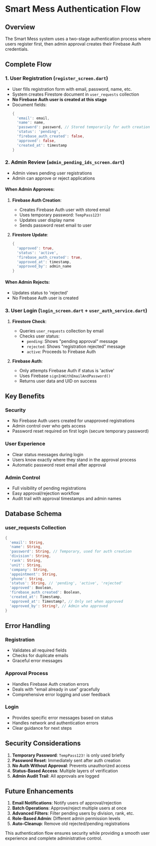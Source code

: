 # Smart Mess Authentication Flow

## Overview
The Smart Mess system uses a two-stage authentication process where users register first, then admin approval creates their Firebase Auth credentials.

## Complete Flow

### 1. User Registration (`register_screen.dart`)
- User fills registration form with email, password, name, etc.
- System creates Firestore document in `user_requests` collection
- **No Firebase Auth user is created at this stage**
- Document fields:
  ```dart
  {
    'email': email,
    'name': name,
    'password': password, // Stored temporarily for auth creation
    'status': 'pending',
    'firebase_auth_created': false,
    'approved': false,
    'created_at': timestamp
  }
  ```

### 2. Admin Review (`admin_pending_ids_screen.dart`)
- Admin views pending user registrations
- Admin can approve or reject applications

#### When Admin Approves:
1. **Firebase Auth Creation**:
   - Creates Firebase Auth user with stored email
   - Uses temporary password: `TempPass123!`
   - Updates user display name
   - Sends password reset email to user

2. **Firestore Update**:
   ```dart
   {
     'approved': true,
     'status': 'active',
     'firebase_auth_created': true,
     'approved_at': timestamp,
     'approved_by': admin_name
   }
   ```

#### When Admin Rejects:
- Updates status to 'rejected'
- No Firebase Auth user is created

### 3. User Login (`login_screen.dart` + `user_auth_service.dart`)
1. **Firestore Check**:
   - Queries `user_requests` collection by email
   - Checks user status:
     - `pending`: Shows "pending approval" message
     - `rejected`: Shows "registration rejected" message
     - `active`: Proceeds to Firebase Auth

2. **Firebase Auth**:
   - Only attempts Firebase Auth if status is 'active'
   - Uses Firebase `signInWithEmailAndPassword()`
   - Returns user data and UID on success

## Key Benefits

### Security
- No Firebase Auth users created for unapproved registrations
- Admin control over who gets access
- Password reset required on first login (secure temporary password)

### User Experience
- Clear status messages during login
- Users know exactly where they stand in the approval process
- Automatic password reset email after approval

### Admin Control
- Full visibility of pending registrations
- Easy approval/rejection workflow
- Audit trail with approval timestamps and admin names

## Database Schema

### user_requests Collection
```dart
{
  'email': String,
  'name': String,
  'password': String, // Temporary, used for auth creation
  'division': String,
  'rank': String,
  'unit': String,
  'company': String,
  'appointment': String,
  'phone': String,
  'status': String, // 'pending', 'active', 'rejected'
  'approved': Boolean,
  'firebase_auth_created': Boolean,
  'created_at': Timestamp,
  'approved_at': Timestamp?, // Only set when approved
  'approved_by': String?, // Admin who approved
}
```

## Error Handling

### Registration
- Validates all required fields
- Checks for duplicate emails
- Graceful error messages

### Approval Process
- Handles Firebase Auth creation errors
- Deals with "email already in use" gracefully
- Comprehensive error logging and user feedback

### Login
- Provides specific error messages based on status
- Handles network and authentication errors
- Clear guidance for next steps

## Security Considerations

1. **Temporary Password**: `TempPass123!` is only used briefly
2. **Password Reset**: Immediately sent after auth creation
3. **No Auth Without Approval**: Prevents unauthorized access
4. **Status-Based Access**: Multiple layers of verification
5. **Admin Audit Trail**: All approvals are logged

## Future Enhancements

1. **Email Notifications**: Notify users of approval/rejection
2. **Batch Operations**: Approve/reject multiple users at once
3. **Advanced Filters**: Filter pending users by division, rank, etc.
4. **Role-Based Admin**: Different admin permission levels
5. **Auto-Cleanup**: Remove old rejected/pending registrations

This authentication flow ensures security while providing a smooth user experience and complete administrative control.
